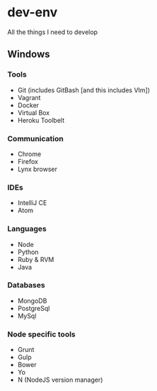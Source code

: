 # dev-env
All the things I need to develop

## Windows

### Tools
- Git (includes GitBash [and this includes VIm])
- Vagrant
- Docker
- Virtual Box
- Heroku Toolbelt

### Communication
- Chrome
- Firefox
- Lynx browser

### IDEs
- IntelliJ CE
- Atom

### Languages
- Node
- Python
- Ruby & RVM
- Java

### Databases
- MongoDB
- PostgreSql
- MySql

### Node specific tools
- Grunt
- Gulp
- Bower
- Yo
- N (NodeJS version manager)
